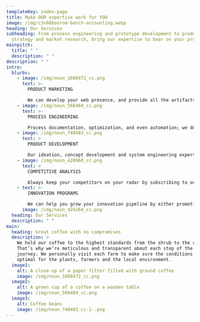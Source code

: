 ```yaml
---
templateKey: index-page
title: Make OUR expertise work for YOU
image: /img/c3v88boorom-bench-accounting.webp
heading: Our Services
subheading: From process engineering and prototype development to product
  strategy and market research, bring our expertise to bear on your projects.
mainpitch:
  title: " "
  description: " "
description: " "
intro:
  blurbs:
    - image: /img/noun_1608472_cc.png
      text: >-
        PRODUCT MARKETING

        We can develop your web presence, and provide all the artifacts for content marketing. We can create technical product data sheets, whitepapers, and other product collateral.
    - image: /img/noun_566404_cc.png
      text: >-
        PROCESS ENGINEERING

        Process documentation, optimization, and even automation; we do it all. We specialize in Salesforce.
    - image: /img/noun_748483_cc.png
      text: >
        PRODUCT DEVELOPMENT

        Our ideation, concept development and system engineering expertise are most sought after by our clients. We can assist in any phase of product development.
    - image: /img/noun_420960_cc.png
      text: >
        COMPETITIVE ANALYSIS

        Always keep your competitors on your radar by subscribing to our customized quarterly competitive reports tailored specifically for your service.
    - text: >-
        INNOVATION PROGRAMS

        We can help you grow your innovation pipeline by either promoting internal innovation or building partnerships with startups.
      image: /img/noun_424264_cc.png
  heading: Our Services
  description: " "
main:
  heading: Great coffee with no compromises
  description: >
    We hold our coffee to the highest standards from the shrub to the cup.
    That’s why we’re meticulous and transparent about each step of the coffee’s
    journey. We personally visit each farm to make sure the conditions are
    optimal for the plants, farmers and the local environment.
  image1:
    alt: A close-up of a paper filter filled with ground coffee
    image: /img/noun_1608472_cc.png
  image2:
    alt: A green cup of a coffee on a wooden table
    image: /img/noun_566404_cc.png
  image3:
    alt: Coffee beans
    image: /img/noun_748483_cc-1-.png
---
```

